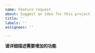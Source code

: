 ```yaml
---
name: Feature request
about: Suggest an idea for this project
title: ''
labels: ''
assignees: ''

---
```


**请详细描述需要增加的功能**
